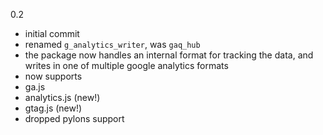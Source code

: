 0.2
* initial commit
* renamed `g_analytics_writer`, was `gaq_hub`
* the package now handles an internal format for tracking the data, and writes
  in one of multiple google analytics formats
* now supports
 * ga.js
 * analytics.js (new!)
 * gtag.js (new!)
* dropped pylons support
